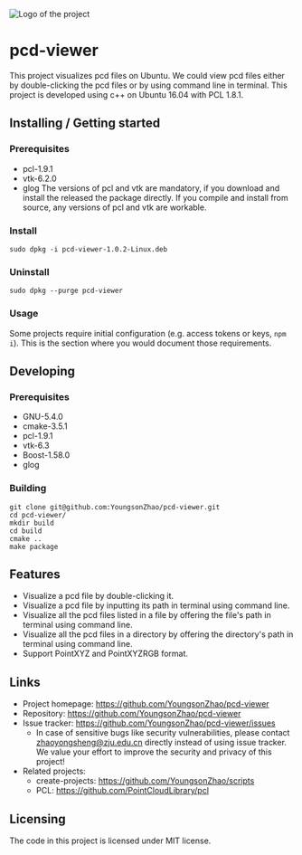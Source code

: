 ![Logo of the project](https://raw.githubusercontent.com/jehna/readme-best-practices/master/sample-logo.png)

# pcd-viewer

This project visualizes pcd files on Ubuntu. We could view pcd files either by double-clicking the pcd files or by using command line in terminal. This project is developed using c++ on Ubuntu 16.04 with PCL 1.8.1.

## Installing / Getting started

### Prerequisites
* pcl-1.9.1
* vtk-6.2.0
* glog
The versions of pcl and vtk are mandatory, if you download and install the released the package directly. If you compile and install from source, any versions of pcl and vtk are workable.
### Install
```shell
sudo dpkg -i pcd-viewer-1.0.2-Linux.deb
```
### Uninstall
```shell
sudo dpkg --purge pcd-viewer
```

### Usage

Some projects require initial configuration (e.g. access tokens or keys, `npm i`).
This is the section where you would document those requirements.

## Developing

### Prerequisites
* GNU-5.4.0
* cmake-3.5.1
* pcl-1.9.1
* vtk-6.3
* Boost-1.58.0
* glog
### Building

```shell
git clone git@github.com:YoungsonZhao/pcd-viewer.git
cd pcd-viewer/
mkdir build
cd build
cmake ..
make package
```
## Features

* Visualize a pcd file by double-clicking it.
* Visualize a pcd file by inputting its path in terminal using command line. 
* Visualize all the pcd files listed in a file by offering the file's path in terminal using command line.
* Visualize all the pcd files in a directory by offering the directory's path in terminal using command line.
* Support PointXYZ and PointXYZRGB format.

## Links
- Project homepage: https://github.com/YoungsonZhao/pcd-viewer
- Repository: https://github.com/YoungsonZhao/pcd-viewer
- Issue tracker: https://github.com/YoungsonZhao/pcd-viewer/issues
  - In case of sensitive bugs like security vulnerabilities, please contact
    zhaoyongsheng@zju.edu.cn directly instead of using issue tracker. We value your effort
    to improve the security and privacy of this project!
- Related projects:
  - create-projects: https://github.com/YoungsonZhao/scripts
  - PCL: https://github.com/PointCloudLibrary/pcl


## Licensing
The code in this project is licensed under MIT license.
